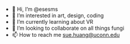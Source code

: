 - 👋 Hi, I’m @esesms
- 👀 I’m interested in art, design, coding
- 🌱 I’m currently learning about VR
- 💞️ I’m looking to collaborate on all things fungi
- 📫 How to reach me sue.huang@uconn.edu

<!---
esesms/esesms is a ✨ special ✨ repository because its `README.md` (this file) appears on your GitHub profile.
You can click the Preview link to take a look at your changes.
--->
